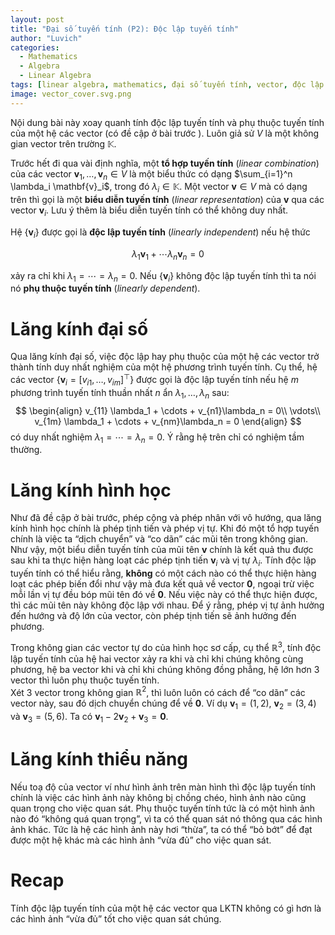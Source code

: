 ```yaml
---
layout: post
title: "Đại số tuyến tính (P2): Độc lập tuyến tính"
author: "Luvich"
categories: 
  - Mathematics
  - Algebra
  - Linear Algebra
tags: [linear algebra, mathematics, đại số tuyến tính, vector, độc lập tuyến tính,linear independent]
image: vector_cover.svg.png
---
```


Nội dung bài này xoay quanh tính độc lập tuyến tính và phụ thuộc tuyến tính của một hệ các vector (có đề cập ở bài trước <link>). Luôn giả sử $V$ là một không gian vector trên trường $\mathbb{K}$.

Trước hết đi qua vài định nghĩa, một <b>tổ hợp tuyến tính</b> (*linear combination*) của các vector $\mathbf{v}_ 1,\ldots,\mathbf{v}_ n \in V$ là một biểu thức có dạng $\sum_{i=1}^n \lambda_i \mathbf{v}_i$, trong đó $\lambda_i\in\mathbb{K}$. Một vector $\mathbf{v}\in V$ mà có dạng trên thì gọi là một <b>biểu diễn tuyến tính</b> (*linear representation*) của $\mathbf{v}$ qua các vector $\mathbf{v}_i$. Lưu ý thêm là biểu diễn tuyến tính có thể không duy nhất.

Hệ $\left\lbrace \mathbf{v}_i \right\rbrace$ được gọi là <b>độc lập tuyến tính</b> (*linearly independent*) nếu hệ thức

$$
\lambda_1\mathbf{v}_1+\cdots \lambda_n\mathbf{v}_n=0
$$

xảy ra chỉ khi $\lambda_1=\cdots=\lambda_n=0$.  Nếu $\left\lbrace \mathbf{v}_i \right\rbrace$ không độc lập tuyến tính thì ta nói nó <b>phụ thuộc tuyến tính</b> (*linearly dependent*).

# Lăng kính đại số
Qua lăng kính đại số, việc độc lập hay phụ thuộc của một hệ các vector trở thành tính duy nhất nghiệm của một hệ phương trình tuyến tính. Cụ thể, hệ các vector $\left\lbrace \mathbf{v}_i = \left[v_{i1},\ldots,v_{im}\right]^\top\right\rbrace$ được gọi là độc lập tuyến tính nếu hệ $m$ phương trình tuyến tính thuần nhất $n$ ẩn $\lambda_1,\ldots, \lambda_n$ sau:
$$
\begin{align}
v_{11} \lambda_1 + \cdots + v_{n1}\lambda_n = 0\\
\vdots\\
v_{1m} \lambda_1 + \cdots + v_{nm}\lambda_n = 0
\end{align}
$$
có duy nhất nghiệm $\lambda_1=\cdots=\lambda_n=0$. Ý rằng hệ trên chỉ có nghiệm tầm thường. 

# Lăng kính hình học
Như đã đề cập ở bài trước, phép cộng và phép nhân với vô hướng, qua lăng kính hình học chính là phép tịnh tiến và phép vị tự. Khi đó một tổ hợp tuyến chính là việc ta “dịch chuyển” và “co dãn” các mũi tên trong không gian. Như vậy, một biểu diễn tuyến tính của mũi tên $\mathbf{v}$ chính là kết quả thu được sau khi ta thực hiện hàng loạt các phép tịnh tiến $\mathbf{v}_i$ và vị tự $\lambda_i$. Tính độc lập tuyến tính có thể hiểu rằng, <b>không</b> có một cách nào có thể thực hiện hàng loạt các phép biến đổi như vậy mà đưa kết quả về vector $\mathbf{0}$, ngoại trừ việc mỗi lần vị tự đều bóp mũi tên đó về $\mathbf{0}$. Nếu việc này có thể thực hiện được, thì các mũi tên này không độc lập với nhau. Để ý rằng, phép vị tự ảnh hưởng đến hướng và độ lớn của vector, còn phép tịnh tiến sẽ ảnh hưởng đến phương.

Trong không gian các vector tự do của hình học sơ cấp, cụ thể $\mathbb{R}^3$, tính độc lập tuyến tính của hệ hai vector xảy ra khi và chỉ khi chúng không cùng phương, hệ ba vector khi và chỉ khi chúng không đồng phẳng, hệ lớn hơn 3 vector thì luôn phụ thuộc tuyến tính.<br>
Xét 3 vector trong không gian $\mathbb{R}^2$, thì luôn luôn có cách để “co dãn” các vector này, sau đó dịch chuyển chúng để về $\mathbf{0}$. Ví dụ $\mathbf{v}_1=\left(1,2\right)$, $\mathbf{v}_2=\left(3,4\right)$ và $\mathbf{v}_3=\left(5,6\right)$. Ta có $\mathbf{v}_1-2\mathbf{v}_2+\mathbf{v}_3=\mathbf{0}$.

# Lăng kính thiểu năng
Nếu toạ độ của vector ví như hình ảnh trên màn hình thì độc lập tuyến tính chính là việc các hình ảnh này không bị chồng chéo, hình ảnh nào cũng quan trọng cho việc quan sát. Phụ thuộc tuyến tính tức là có một hình ảnh nào đó “không quá quan trọng”, vì ta có thể quan sát nó thông qua các hình ảnh khác. Tức là hệ các hình ảnh này hơi “thừa”, ta có thể “bỏ bớt” để đạt được một hệ khác mà các hình ảnh “vừa đủ” cho việc quan sát.

# Recap
Tính độc lập tuyến tính của một hệ các vector qua LKTN không có gì hơn là các hình ảnh “vừa đủ” tốt cho việc quan sát chúng.
